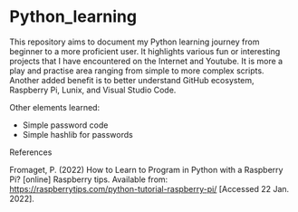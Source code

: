 # Python_learning

This repository aims to document my Python learning journey from beginner to a more proficient user. 
It highlights various fun or interesting projects that I have encountered on the Internet and Youtube.
It is more a play and practise area ranging from simple to more complex scripts.
Another added benefit is to better understand GitHub ecosystem, Raspberry Pi, Lunix, and Visual Studio Code.

Other elements learned:
* Simple password code
* Simple hashlib for passwords



References

Fromaget, P. (2022) How to Learn to Program in Python with a Raspberry Pi? [online] Raspberry tips. Available from: https://raspberrytips.com/python-tutorial-raspberry-pi/ [Accessed 22 Jan. 2022].
‌
